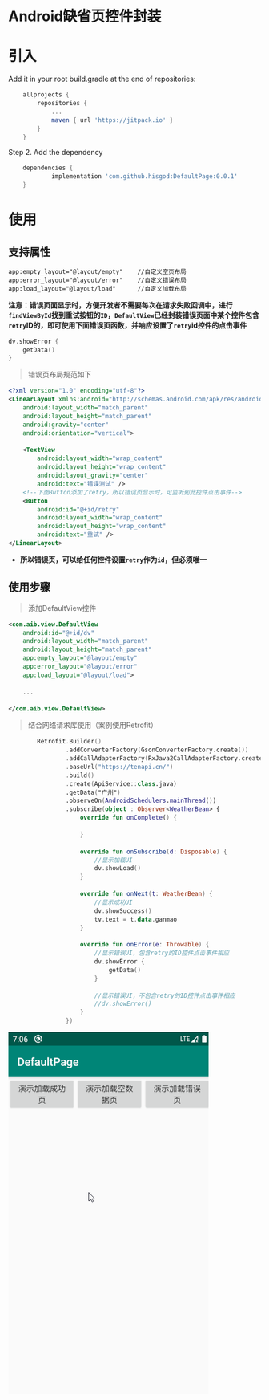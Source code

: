 # Android缺省页控件封装

# 引入
Add it in your root build.gradle at the end of repositories:
```groovy
	allprojects {
		repositories {
			...
			maven { url 'https://jitpack.io' }
		}
	}
```
Step 2. Add the dependency
```groovy
	dependencies {
	        implementation 'com.github.hisgod:DefaultPage:0.0.1'
	}
```

# 使用

## 支持属性

```xml
app:empty_layout="@layout/empty"    //自定义空页布局
app:error_layout="@layout/error"    //自定义错误布局
app:load_layout="@layout/load"      //自定义加载布局
```

**注意：错误页面显示时，方便开发者不需要每次在请求失败回调中，进行`findViewById`找到重试按钮的`ID`，`DefaultView`已经封装错误页面中某个控件包含`retry`ID的，即可使用下面错误页函数，并响应设置了`retry`id控件的点击事件**

```kotlin
dv.showError {
	getData()
}
```

> 错误页布局规范如下

```xml
<?xml version="1.0" encoding="utf-8"?>
<LinearLayout xmlns:android="http://schemas.android.com/apk/res/android"
    android:layout_width="match_parent"
    android:layout_height="match_parent"
    android:gravity="center"
    android:orientation="vertical">

    <TextView
        android:layout_width="wrap_content"
        android:layout_height="wrap_content"
        android:layout_gravity="center"
        android:text="错误测试" />
    <!--下面Button添加了retry，所以错误页显示时，可监听到此控件点击事件-->
    <Button
        android:id="@+id/retry"
        android:layout_width="wrap_content"
        android:layout_height="wrap_content"
        android:text="重试" />
</LinearLayout>
```

* **所以错误页，可以给任何控件设置`retry`作为`id`，但必须唯一**

## 使用步骤

> 添加DefaultView控件

```xml
<com.aib.view.DefaultView 
    android:id="@+id/dv"
    android:layout_width="match_parent"
    android:layout_height="match_parent"
    app:empty_layout="@layout/empty"
    app:error_layout="@layout/error"
    app:load_layout="@layout/load">

    ... 
    
</com.aib.view.DefaultView>
```

> 结合网络请求库使用（案例使用Retrofit）

```kotlin
        Retrofit.Builder()
                .addConverterFactory(GsonConverterFactory.create())
                .addCallAdapterFactory(RxJava2CallAdapterFactory.createWithScheduler(Schedulers.newThread()))
                .baseUrl("https://tenapi.cn/")
                .build()
                .create(ApiService::class.java)
                .getData("广州")
                .observeOn(AndroidSchedulers.mainThread())
                .subscribe(object : Observer<WeatherBean> {
                    override fun onComplete() {

                    }

                    override fun onSubscribe(d: Disposable) {
                        //显示加载UI
                        dv.showLoad()
                    }

                    override fun onNext(t: WeatherBean) {
                        //显示成功UI
                        dv.showSuccess()
                        tv.text = t.data.ganmao
                    }

                    override fun onError(e: Throwable) {
                        //显示错误UI，包含retry的ID控件点击事件相应
                        dv.showError {
                            getData()
                        }

                        //显示错误UI，不包含retry的ID控件点击事件相应
                        //dv.showError()
                    }
                })
```

![](a.gif)
